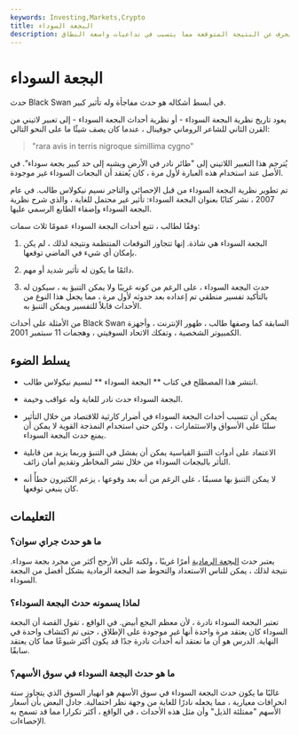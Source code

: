 ```yaml
---
keywords: Investing,Markets,Crypto
title: البجعة السوداء
description: حدث البجعة السوداء. حدث غالبًا ما يكون غير متوقع تمامًا وينحرف عن النتيجة المتوقعة مما يتسبب في تداعيات واسعة النطاق.
---
```


# البجعة السوداء
حدث Black Swan في أبسط أشكاله هو حدث مفاجأة وله تأثير كبير.

يعود تاريخ نظرية البجعة السوداء - أو نظرية أحداث البجعة السوداء - إلى تعبير لاتيني من القرن الثاني للشاعر الروماني جوفينال ، عندما كان يصف شيئًا ما على النحو التالي:

> "rara avis in terris nigroque simillima cygno"

يُترجم هذا التعبير اللاتيني إلى "طائر نادر في الأرض ويشبه إلى حد كبير بجعة سوداء". في الأصل عند استخدام هذه العبارة لأول مرة ، كان يُعتقد أن البجعات السوداء غير موجودة.

تم تطوير نظرية البجعة السوداء من قبل الإحصائي والتاجر نسيم نيكولاس طالب. في عام 2007 ، نشر كتابًا بعنوان البجعة السوداء: تأثير غير محتمل للغاية ، والذي شرح نظرية البجعة السوداء وإضفاء الطابع الرسمي عليها.

وفقًا لطالب ، تتبع أحداث البجعة السوداء عمومًا ثلاث سمات:

1. البجعة السوداء هي شاذة. إنها تتجاوز التوقعات المنتظمة ونتيجة لذلك ، لم يكن بإمكان أي شيء في الماضي توقعها.

1. دائمًا ما يكون له تأثير شديد أو مهم.

1. حدث البجعة السوداء ، على الرغم من كونه غريبًا ولا يمكن التنبؤ به ، سيكون له بالتأكيد تفسير منطقي تم إعداده بعد حدوثه لأول مرة ، مما يجعل هذا النوع من الأحداث قابلاً للتفسير ويمكن التنبؤ به.

من الأمثلة على أحداث Black Swan السابقة كما وصفها طالب ، ظهور الإنترنت ، وأجهزة الكمبيوتر الشخصية ، وتفكك الاتحاد السوفيتي ، وهجمات 11 سبتمبر 2001.

## يسلط الضوء

- انتشر هذا المصطلح في كتاب ** البجعة السوداء ** لنسيم نيكولاس طالب.

- البجعة السوداء حدث نادر للغاية وله عواقب وخيمة.

- يمكن أن تتسبب أحداث البجعة السوداء في أضرار كارثية للاقتصاد من خلال التأثير سلبًا على الأسواق والاستثمارات ، ولكن حتى استخدام النمذجة القوية لا يمكن أن يمنع حدث البجعة السوداء.

- الاعتماد على أدوات التنبؤ القياسية يمكن أن يفشل في التنبؤ وربما يزيد من قابلية التأثر بالبجعات السوداء من خلال نشر المخاطر وتقديم أمان زائف.

- لا يمكن التنبؤ بها مسبقًا ، على الرغم من أنه بعد وقوعها ، يزعم الكثيرون خطأً أنه كان ينبغي توقعها.

## التعليمات

### ما هو حدث جراي سوان؟

يعتبر حدث [البجعة الرمادية](/grey-swan) أمرًا غريبًا ، ولكنه على الأرجح أكثر من مجرد بجعة سوداء. نتيجة لذلك ، يمكن للناس الاستعداد والتحوط ضد البجعة الرمادية بشكل أفضل من البجعة السوداء.

### لماذا يسمونه حدث البجعة السوداء؟

تعتبر البجعة السوداء نادرة ، لأن معظم البجع أبيض. في الواقع ، تقول القصة أن البجعة السوداء كان يعتقد مرة واحدة أنها غير موجودة على الإطلاق ، حتى تم اكتشاف واحدة في النهاية. الدرس هو أن ما نعتقد أنه أحداث نادرة جدًا قد يكون أكثر شيوعًا مما كان يعتقد سابقًا.

### ما هو حدث البجعة السوداء في سوق الأسهم؟

غالبًا ما يكون حدث البجعة السوداء في سوق الأسهم هو انهيار السوق الذي يتجاوز ستة انحرافات معيارية ، مما يجعله نادرًا للغاية من وجهة نظر احتمالية. جادل البعض بأن أسعار الأسهم "ممتلئة الذيل" وأن مثل هذه الأحداث ، في الواقع ، أكثر تكرارا مما قد تسمح به الإحصاءات.

